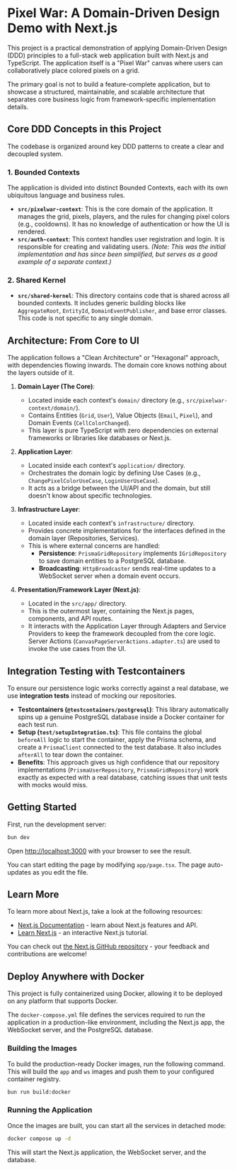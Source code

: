 # Pixel War: A Domain-Driven Design Demo with Next.js

This project is a practical demonstration of applying Domain-Driven Design (DDD) principles to a full-stack web application built with Next.js and TypeScript. The application itself is a "Pixel War" canvas where users can collaboratively place colored pixels on a grid.

The primary goal is not to build a feature-complete application, but to showcase a structured, maintainable, and scalable architecture that separates core business logic from framework-specific implementation details.

## Core DDD Concepts in this Project

The codebase is organized around key DDD patterns to create a clear and decoupled system.

### 1. Bounded Contexts

The application is divided into distinct Bounded Contexts, each with its own ubiquitous language and business rules.

-   **`src/pixelwar-context`**: This is the core domain of the application. It manages the grid, pixels, players, and the rules for changing pixel colors (e.g., cooldowns). It has no knowledge of authentication or how the UI is rendered.
-   **`src/auth-context`**: This context handles user registration and login. It is responsible for creating and validating users. *(Note: This was the initial implementation and has since been simplified, but serves as a good example of a separate context.)*

### 2. Shared Kernel

-   **`src/shared-kernel`**: This directory contains code that is shared across all bounded contexts. It includes generic building blocks like `AggregateRoot`, `EntityId`, `DomainEventPublisher`, and base error classes. This code is not specific to any single domain.

## Architecture: From Core to UI

The application follows a "Clean Architecture" or "Hexagonal" approach, with dependencies flowing inwards. The domain core knows nothing about the layers outside of it.

1.  **Domain Layer (The Core)**:
    -   Located inside each context's `domain/` directory (e.g., `src/pixelwar-context/domain/`).
    -   Contains Entities (`Grid`, `User`), Value Objects (`Email`, `Pixel`), and Domain Events (`CellColorChanged`).
    -   This layer is pure TypeScript with zero dependencies on external frameworks or libraries like databases or Next.js.

2.  **Application Layer**:
    -   Located inside each context's `application/` directory.
    -   Orchestrates the domain logic by defining Use Cases (e.g., `ChangePixelColorUseCase`, `LoginUserUseCase`).
    -   It acts as a bridge between the UI/API and the domain, but still doesn't know about specific technologies.

3.  **Infrastructure Layer**:
    -   Located inside each context's `infrastructure/` directory.
    -   Provides concrete implementations for the interfaces defined in the domain layer (Repositories, Services).
    -   This is where external concerns are handled:
        -   **Persistence**: `PrismaGridRepository` implements `IGridRepository` to save domain entities to a PostgreSQL database.
        -   **Broadcasting**: `HttpBroadcaster` sends real-time updates to a WebSocket server when a domain event occurs.

4.  **Presentation/Framework Layer (Next.js)**:
    -   Located in the `src/app/` directory.
    -   This is the outermost layer, containing the Next.js pages, components, and API routes.
    -   It interacts with the Application Layer through Adapters and Service Providers to keep the framework decoupled from the core logic. Server Actions (`CanvasPageServerActions.adapter.ts`) are used to invoke the use cases from the UI.

## Integration Testing with Testcontainers

To ensure our persistence logic works correctly against a real database, we use **integration tests** instead of mocking our repositories.

-   **Testcontainers (`@testcontainers/postgresql`)**: This library automatically spins up a genuine PostgreSQL database inside a Docker container for each test run.
-   **Setup (`test/setupIntegration.ts`)**: This file contains the global `beforeAll` logic to start the container, apply the Prisma schema, and create a `PrismaClient` connected to the test database. It also includes `afterAll` to tear down the container.
-   **Benefits**: This approach gives us high confidence that our repository implementations (`PrismaUserRepository`, `PrismaGridRepository`) work exactly as expected with a real database, catching issues that unit tests with mocks would miss.

## Getting Started

First, run the development server:

```bash
bun dev
```

Open [http://localhost:3000](http://localhost:3000) with your browser to see the result.

You can start editing the page by modifying `app/page.tsx`. The page auto-updates as you edit the file.

## Learn More

To learn more about Next.js, take a look at the following resources:

-   [Next.js Documentation](https://nextjs.org/docs) - learn about Next.js features and API.
-   [Learn Next.js](https://nextjs.org/learn) - an interactive Next.js tutorial.

You can check out [the Next.js GitHub repository](https://github.com/vercel/next.js) - your feedback and contributions are welcome!

## Deploy Anywhere with Docker

This project is fully containerized using Docker, allowing it to be deployed on any platform that supports Docker.

The `docker-compose.yml` file defines the services required to run the application in a production-like environment, including the Next.js app, the WebSocket server, and the PostgreSQL database.

### Building the Images

To build the production-ready Docker images, run the following command. This will build the `app` and `ws` images and push them to your configured container registry.

```bash
bun run build:docker
```

### Running the Application

Once the images are built, you can start all the services in detached mode:

```bash
docker compose up -d
```

This will start the Next.js application, the WebSocket server, and the database.